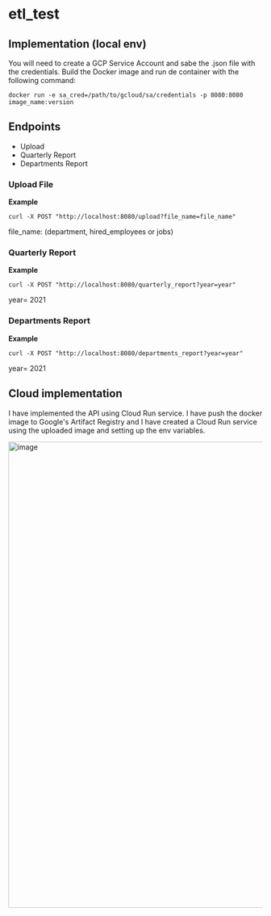# etl_test

## Implementation (local env)
You will need to create a GCP Service Account and sabe the .json file with the credentials.
Build the Docker image and run de container with the following command:

`docker run -e sa_cred=/path/to/gcloud/sa/credentials -p 8080:8080 image_name:version`


## Endpoints
- Upload
- Quarterly Report
- Departments Report

### Upload File

**Example**

`curl -X POST "http://localhost:8080/upload?file_name=file_name"`

file_name: (department, hired_employees or jobs)

### Quarterly Report

**Example**

`curl -X POST "http://localhost:8080/quarterly_report?year=year"`

year= 2021

### Departments Report

**Example**

`curl -X POST "http://localhost:8080/departments_report?year=year"`

year= 2021


## Cloud implementation

I have implemented the API using Cloud Run service.
I have push the docker image to Google's Artifact Registry and I have created a Cloud Run service using the uploaded image and setting up the env variables.


<img width="924" alt="image" src="https://github.com/jerobuerba/etl_test/assets/54368942/566a3703-a533-405a-a075-77e0efad00ac">

